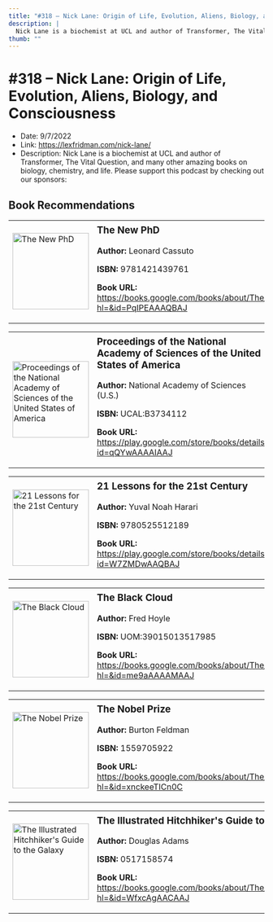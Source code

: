 ```yaml
---
title: "#318 – Nick Lane: Origin of Life, Evolution, Aliens, Biology, and Consciousness"
description: |
  Nick Lane is a biochemist at UCL and author of Transformer, The Vital Question, and many other amazing books on biology, chemistry, and life. Please support this podcast by checking out our sponsors:"
thumb: ""
---
```


# #318 – Nick Lane: Origin of Life, Evolution, Aliens, Biology, and Consciousness

  - Date: 9/7/2022
  - Link: https://lexfridman.com/nick-lane/
  - Description: Nick Lane is a biochemist at UCL and author of Transformer, The Vital Question, and many other amazing books on biology, chemistry, and life. Please support this podcast by checking out our sponsors:

## Book Recommendations

<table style="border: none;"><tr style="border: none;"><td style="border: none;"><img src="https://books.google.com/books/content?id=PqIPEAAAQBAJ&printsec=frontcover&img=1&zoom=1&edge=curl&source=gbs_api" alt="The New PhD" width="150" style="vertical-align: top;"></td><td style="border: none; vertical-align: top;"><h3 style='margin-top: 5'>The New PhD</h3><p><strong>Author:</strong> Leonard Cassuto</p><p><strong>ISBN:</strong> 9781421439761</p><p><strong>Book URL:</strong> <a href="https://books.google.com/books/about/The_New_PhD.html?hl=&id=PqIPEAAAQBAJ">https://books.google.com/books/about/The_New_PhD.html?hl=&id=PqIPEAAAQBAJ</a></p></td></tr></table>
<table style="border: none;"><tr style="border: none;"><td style="border: none;"><img src="https://books.google.com/books/content?id=qQYwAAAAIAAJ&printsec=frontcover&img=1&zoom=1&edge=curl&source=gbs_api" alt="Proceedings of the National Academy of Sciences of the United States of America" width="150" style="vertical-align: top;"></td><td style="border: none; vertical-align: top;"><h3 style='margin-top: 5'>Proceedings of the National Academy of Sciences of the United States of America</h3><p><strong>Author:</strong> National Academy of Sciences (U.S.)</p><p><strong>ISBN:</strong> UCAL:B3734112</p><p><strong>Book URL:</strong> <a href="https://play.google.com/store/books/details?id=qQYwAAAAIAAJ">https://play.google.com/store/books/details?id=qQYwAAAAIAAJ</a></p></td></tr></table>
<table style="border: none;"><tr style="border: none;"><td style="border: none;"><img src="https://books.google.com/books/content?id=W7ZMDwAAQBAJ&printsec=frontcover&img=1&zoom=1&edge=curl&source=gbs_api" alt="21 Lessons for the 21st Century" width="150" style="vertical-align: top;"></td><td style="border: none; vertical-align: top;"><h3 style='margin-top: 5'>21 Lessons for the 21st Century</h3><p><strong>Author:</strong> Yuval Noah Harari</p><p><strong>ISBN:</strong> 9780525512189</p><p><strong>Book URL:</strong> <a href="https://play.google.com/store/books/details?id=W7ZMDwAAQBAJ">https://play.google.com/store/books/details?id=W7ZMDwAAQBAJ</a></p></td></tr></table>
<table style="border: none;"><tr style="border: none;"><td style="border: none;"><img src="https://books.google.com/books/content?id=me9aAAAAMAAJ&printsec=frontcover&img=1&zoom=1&source=gbs_api" alt="The Black Cloud" width="150" style="vertical-align: top;"></td><td style="border: none; vertical-align: top;"><h3 style='margin-top: 5'>The Black Cloud</h3><p><strong>Author:</strong> Fred Hoyle</p><p><strong>ISBN:</strong> UOM:39015013517985</p><p><strong>Book URL:</strong> <a href="https://books.google.com/books/about/The_Black_Cloud.html?hl=&id=me9aAAAAMAAJ">https://books.google.com/books/about/The_Black_Cloud.html?hl=&id=me9aAAAAMAAJ</a></p></td></tr></table>
<table style="border: none;"><tr style="border: none;"><td style="border: none;"><img src="https://books.google.com/books/content?id=xnckeeTICn0C&printsec=frontcover&img=1&zoom=1&edge=curl&source=gbs_api" alt="The Nobel Prize" width="150" style="vertical-align: top;"></td><td style="border: none; vertical-align: top;"><h3 style='margin-top: 5'>The Nobel Prize</h3><p><strong>Author:</strong> Burton Feldman</p><p><strong>ISBN:</strong> 1559705922</p><p><strong>Book URL:</strong> <a href="https://books.google.com/books/about/The_Nobel_Prize.html?hl=&id=xnckeeTICn0C">https://books.google.com/books/about/The_Nobel_Prize.html?hl=&id=xnckeeTICn0C</a></p></td></tr></table>
<table style="border: none;"><tr style="border: none;"><td style="border: none;"><img src="None" alt="The Illustrated Hitchhiker's Guide to the Galaxy" width="150" style="vertical-align: top;"></td><td style="border: none; vertical-align: top;"><h3 style='margin-top: 5'>The Illustrated Hitchhiker's Guide to the Galaxy</h3><p><strong>Author:</strong> Douglas Adams</p><p><strong>ISBN:</strong> 0517158574</p><p><strong>Book URL:</strong> <a href="https://books.google.com/books/about/The_Illustrated_Hitchhiker_s_Guide_to_th.html?hl=&id=WfxcAgAACAAJ">https://books.google.com/books/about/The_Illustrated_Hitchhiker_s_Guide_to_th.html?hl=&id=WfxcAgAACAAJ</a></p></td></tr></table>
